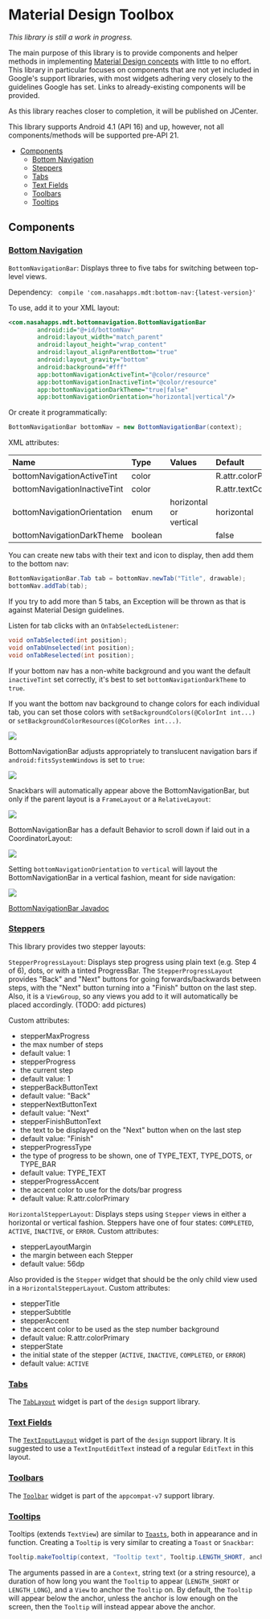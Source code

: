 # Material Design Toolbox

*_This library is still a work in progress._*

The main purpose of this library is to provide components and helper methods in implementing [Material Design concepts](http://www.google.com/design/spec/material-design/introduction.html) with little to no effort. This library in particular focuses on components that are not yet included in Google's support libraries, with most widgets adhering very closely to the guidelines Google has set. Links to already-existing components will be provided.

As this library reaches closer to completion, it will be published on JCenter.  

This library supports Android 4.1 (API 16) and up, however, not all components/methods will be supported pre-API 21.

* [Components](#components)
  * [Bottom Navigation](#bottom-navigation)
  * [Steppers](#steppers)
  * [Tabs](#tabs)
  * [Text Fields](#text-fields)
  * [Toolbars](#toolbars)
  * [Tooltips](#tooltips)

## Components

### [Bottom Navigation](https://material.google.com/components/bottom-navigation.html)

`BottomNavigationBar`: Displays three to five tabs for switching between top-level views.

Dependency: ` compile 'com.nasahapps.mdt:bottom-nav:{latest-version}'`

To use, add it to your XML layout:

```xml
<com.nasahapps.mdt.bottomnavigation.BottomNavigationBar
        android:id="@+id/bottomNav"
        android:layout_width="match_parent"
        android:layout_height="wrap_content"
        android:layout_alignParentBottom="true"
        android:layout_gravity="bottom"
        android:background="#fff"
        app:bottomNavigationActiveTint="@color/resource"
        app:bottomNavigationInactiveTint="@color/resource"
        app:bottomNavigationDarkTheme="true|false"
        app:bottomNavigationOrientation="horizontal|vertical"/>
```

Or create it programmatically:

```java
BottomNavigationBar bottomNav = new BottomNavigationBar(context);
```

XML attributes:

|Name|Type|Values|Default|
|:-----|:------|:------|:-----|
bottomNavigationActiveTint | color | | R.attr.colorPrimary
bottomNavigationInactiveTint | color | | R.attr.textColorSecondary
bottomNavigationOrientation | enum | horizontal or vertical | horizontal
bottomNavigationDarkTheme | boolean | | false

You can create new tabs with their text and icon to display, then add them to the bottom nav:

```java
BottomNavigationBar.Tab tab = bottomNav.newTab("Title", drawable);
bottomNav.addTab(tab);
```

If you try to add more than 5 tabs, an Exception will be thrown as that is against Material Design guidelines.

Listen for tab clicks with an `OnTabSelectedListener`:

```java
void onTabSelected(int position);
void onTabUnselected(int position);
void onTabReselected(int position);
```

If your bottom nav has a non-white background and you want the default `inactiveTint` set correctly,
it's best to set `bottomNavigationDarkTheme` to `true`.

If you want the bottom nav background to change colors for each individual tab, you can set those colors
with `setBackgroundColors(@ColorInt int...)` or `setBackgroundColorResources(@ColorRes int...)`.

![](images/bottom_nav_tab_colors.gif)

BottomNavigationBar adjusts appropriately to translucent navigation bars if `android:fitsSystemWindows` is set to `true`:

![](images/bottom_nav_fits_system_windows.gif)

Snackbars will automatically appear above the BottomNavigationBar, but only if the parent layout is a `FrameLayout`
or a `RelativeLayout`:

![](images/bottom_nav_snackbar.gif)

BottomNavigationBar has a default Behavior to scroll down if laid out in a CoordinatorLayout:

![](images/bottom_nav_scrolling.gif)

Setting `bottomNavigationOrientation` to `vertical` will layout the BottomNavigationBar in a vertical fashion,
meant for side navigation:

![](images/bottom_nav_side_bar.png)

[BottomNavigationBar Javadoc](library/bottomnav/javadoc/index.html)

### [Steppers](http://www.google.com/design/spec/components/steppers.html)

This library provides two stepper layouts:

`StepperProgressLayout`: Displays step progress using plain text (e.g. Step 4 of 6), dots, or with a tinted ProgressBar. The `StepperProgressLayout` provides "Back" and "Next" buttons for going forwards/backwards between steps, with the "Next" button turning into a "Finish" button on the last step. Also, it is a `ViewGroup`, so any views you add to it will automatically be placed accordingly. (TODO: add pictures)  

Custom attributes: 
* stepperMaxProgress 
 * the max number of steps
 * default value: 1
* stepperProgress
 * the current step 
 * default value: 1
* stepperBackButtonText 
 * default value: "Back"
* stepperNextButtonText
 * default value: "Next"
* stepperFinishButtonText
 * the text to be displayed on the "Next" button when on the last step
 * default value: "Finish"
* stepperProgressType
 * the type of progress to be shown, one of TYPE_TEXT, TYPE_DOTS, or TYPE_BAR
 * default value: TYPE_TEXT
* stepperProgressAccent
 * the accent color to use for the dots/bar progress
 * default value: R.attr.colorPrimary

`HorizontalStepperLayout`: Displays steps using `Stepper` views in either a horizontal or vertical fashion. Steppers have one of four states: `COMPLETED`, `ACTIVE`, `INACTIVE`, or `ERROR`. 
Custom attributes:
* stepperLayoutMargin
 * the margin between each Stepper
 * default value: 56dp

Also provided is the `Stepper` widget that should be the only child view used in a `HorizontalStepperLayout`. 
Custom attributes:
* stepperTitle
* stepperSubtitle
* stepperAccent
 * the accent color to be used as the step number background
 * default value: R.attr.colorPrimary
* stepperState
 * the initial state of the stepper (`ACTIVE`, `INACTIVE`, `COMPLETED`, or `ERROR`)
 * default value: `ACTIVE`

### [Tabs](http://www.google.com/design/spec/components/tabs.html)

The [`TabLayout`](https://developer.android.com/reference/android/support/design/widget/TabLayout.html) widget is part of the `design` support library.

### [Text Fields](http://www.google.com/design/spec/components/text-fields.html)

The [`TextInputLayout`](https://developer.android.com/reference/android/support/design/widget/TextInputLayout.html) widget is part of the `design` support library. It is suggested to use a `TextInputEditText` instead of a regular `EditText` in this layout.

### [Toolbars](http://www.google.com/design/spec/components/toolbars.html)  

The [`Toolbar`](https://developer.android.com/reference/android/support/v7/widget/Toolbar.html) widget is part of the `appcompat-v7` support library.

### [Tooltips](http://www.google.com/design/spec/components/tooltips.html)  

Tooltips (extends `TextView`) are similar to [`Toasts`](https://developer.android.com/reference/android/widget/Toast.html), both in appearance and in function. Creating a `Tooltip` is very similar to creating a `Toast` or `Snackbar`:

```java
Tooltip.makeTooltip(context, "Tooltip text", Tooltip.LENGTH_SHORT, anchorView).show();
```  

The arguments passed in are a `Context`, string text (or a string resource), a duration of how long you want the `Tooltip` to appear (`LENGTH_SHORT` or `LENGTH_LONG`), and a `View` to anchor the `Tooltip` on. By default, the `Tooltip` will appear below the anchor, unless the anchor is low enough on the screen, then the `Tooltip` will instead appear above the anchor.

